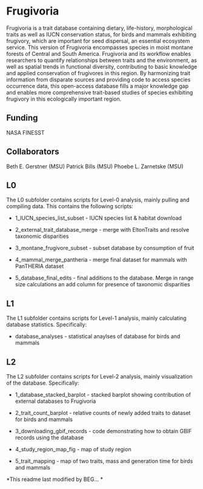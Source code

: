 # Frugivoria
Frugivoria is a trait database containing dietary, life-history, morphological traits as well as IUCN conservation status, for birds and mammals exhibiting frugivory, which are important for seed dispersal, an essential ecosystem service. This version of Frugivoria encompasses species in moist montane forests of Central and South America. Frugivoria and its workflow enables researchers to quantify relationships between traits and the environment, as well as spatial trends in functional diversity, contributing to basic knowledge and applied conservation of frugivores in this region. By harmonizing trait information from disparate sources and providing code to access species occurrence data, this open-access database fills a major knowledge gap and enables more comprehensive trait-based studies of species exhibiting frugivory in this ecologically important region.


## Funding
NASA FINESST

## Collaborators
Beth E. Gerstner (MSU)
Patrick Bills (MSU)
Phoebe L. Zarnetske (MSU)

## L0

The L0 subfolder contains scripts for Level-0 analysis, mainly pulling and compiling data. This contains the following scripts: 

- 1_IUCN_species_list_subset - IUCN species list & habitat download

- 2_external_trait_database_merge - merge with EltonTraits and resolve taxonomic disparities

- 3_montane_frugivore_subset - subset database by consumption of fruit

- 4_mammal_merge_pantheria - merge final dataset for mammals with PanTHERIA dataset

- 5_database_final_edits - final additions to the database. Merge in range size calculations an add column for presence of taxonomic disparities

## L1
The L1 subfolder contains scripts for Level-1 analysis, mainly calculating database statistics. Specifically:
- database_analyses - statistical anaylses of database for birds and mammals

## L2
The L2 subfolder contains scripts for Level-2 analysis, mainly visualization of the database. Specifically:

- 1_database_stacked_barplot - stacked barplot showing contribution of external databases to Frugivoria

- 2_trait_count_barplot - relative counts of newly added traits to dataset for birds and mammals

- 3_downloading_gbif_records - code demonstrating how to obtain GBIF records using the database

- 4_study_region_map_fig - map of study region

- 5_trait_mapping - map of two traits, mass and generation time for birds and mammals













*This readme last modified by BEG... *
